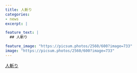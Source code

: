 ```yaml
---
title: 人斬り
categories:
- news
excerpt: |

feature_text: |
  ## 人斬り

feature_image: "https://picsum.photos/2560/600?image=733"
image: "https://picsum.photos/2560/600?image=733"
---
```


[人斬り](https://www.necoweb.com/neco/program/detail.php?id=4947&)
